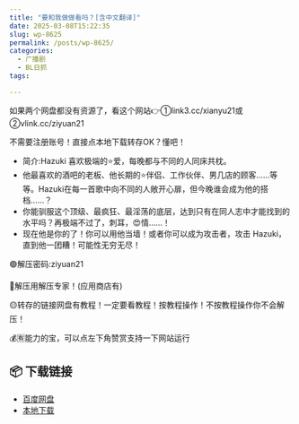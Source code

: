 ```yaml
---
title: "要和我做做看吗？[含中文翻译]"
date: 2025-03-08T15:22:35
slug: wp-8625
permalink: /posts/wp-8625/
categories:
  - 广播剧
  - BL日抓
tags:

---
```


如果两个网盘都没有资源了，看这个网站👉①link3.cc/xianyu21或②vlink.cc/ziyuan21

不需要注册账号！直接点本地下载转存OK？懂吧！

*   简介:Hazuki 喜欢极端的⭐爱，每晚都与不同的人同床共枕。
*   他最喜欢的酒吧的老板、他长期的⭐伴侣、工作伙伴、男几店的顾客……等等。Hazuki在每一首歌中向不同的人敞开心扉，但今晚谁会成为他的搭档……？
*   你能驯服这个顶级、最疯狂、最淫荡的底层，达到只有在同人志中才能找到的水平吗？再极端不过了，刺耳，😍情……！
*   现在他是你的了！你可以用他当墙！或者你可以成为攻击者，攻击 Hazuki，直到他一团糟！可能性无穷无尽！

🟢解压密码:ziyuan21

🔵解压用解压专家！(应用商店有)

🟡转存的链接网盘有教程！一定要看教程！按教程操作！不按教程操作你不会解压！

💰🈶能力的宝，可以点左下角赞赏支持一下网站运行

## 📦 下载链接
- [百度网盘](https://blziyuan21.com/pay-download/8625?key=79cb9c6015&down_id=0)
- [本地下载](https://blziyuan21.com/pay-download/8625?key=79cb9c6015&down_id=1)

